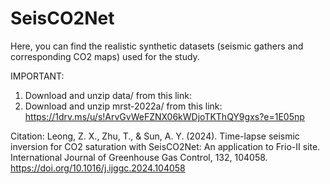 # SeisCO2Net
Here, you can find the realistic synthetic datasets (seismic gathers and corresponding CO2 maps) used for the study.

IMPORTANT:
1) Download and unzip data/ from this link:
2) Download and unzip mrst-2022a/ from this link: https://1drv.ms/u/s!ArvGvWeFZNX06kWDjoTKThQY9gxs?e=1E05np


Citation: Leong, Z. X., Zhu, T., & Sun, A. Y. (2024). Time-lapse seismic inversion for CO2 saturation with SeisCO2Net: An application to Frio-II site. International Journal of Greenhouse Gas Control, 132, 104058. https://doi.org/10.1016/j.ijggc.2024.104058
